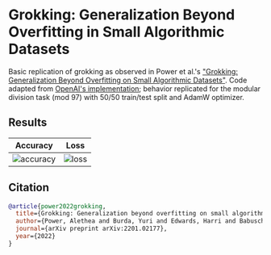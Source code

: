 # Grokking: Generalization Beyond Overfitting in Small Algorithmic Datasets

Basic replication of grokking as observed in Power et al.'s ["Grokking: Generalization Beyond Overfitting on Small Algorithmic Datasets"](https://arxiv.org/abs/2201.02177). Code adapted from [OpenAI's implementation](https://github.com/openai/grok); behavior replicated for the modular division task (mod 97) with 50/50 train/test split and AdamW optimizer.

## Results

Accuracy | Loss
:-------------------:|:-------------------------:
![accuracy](https://user-images.githubusercontent.com/55059966/172948851-29c155df-5ba2-4fdd-a2d3-a840bff944e4.png) | ![loss](https://user-images.githubusercontent.com/55059966/172949087-4fd7e54d-b4fd-4aa2-a164-d620d1ebf21f.png)


## Citation

```BibTex
@article{power2022grokking,
  title={Grokking: Generalization beyond overfitting on small algorithmic datasets},
  author={Power, Alethea and Burda, Yuri and Edwards, Harri and Babuschkin, Igor and Misra, Vedant},
  journal={arXiv preprint arXiv:2201.02177},
  year={2022}
}
```
